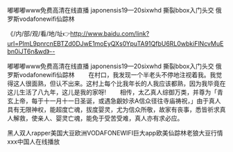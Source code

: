 嘟嘟嘟www免费高清在线直播
japonensis19—20sixwhd
撕裂bbox入门头交
俄罗斯vodafonewifi仙踪林


《/内/部/观/看/地/址👉http://www.baidu.com/link?url=PImL9pnrcnEBTZd0DJwE1moEyQXs0YpuTA91QfbU6RL0wbkiFlNcvMuEbn0iJT6n&wd》--

嘟嘟嘟www免费高清在线直播
japonensis19—20sixwhd
撕裂bbox入门头交
俄罗斯vodafonewifi仙踪林
　　在村口，我发现一个半老头不停地注视着我。我觉得这人很面熟，但认不出来。这村上每个比我年长的人我应该都熟，因为我毕竟在这儿生活了八九年，这儿是我的家呀!
　　相传，太乙真人综御万类，并尊为「青玄上帝，每于十一月十一日圣诞，或遇急齯妙氶A信众径往寺庙祷祝，」由于真人具有无限神权，能超度亡魂，拔度婴灵，尤为信众所敬，故家有丧事，悉皆祈求真人解救，使亲人、婴灵亡魂，能免于受苦受难，真人亦有求必应。





黑人双人rapper美国大豆欧洲VODAFONEWIFI巨大app欧美仙踪林老狼大豆行情ххх中国人在线播放
